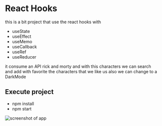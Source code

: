 # React Hooks

this is a bit project that use the react hooks with
 * useState
 * useEffect
 * useMemo
 * useCallback
 * useRef
 * useReducer

it consume an API rick and morty and with this characters we can search and add with favorite the characters that we like us
also we can change to a DarkMode

## Execute project
* npm install
* npm start

![screenshot of app](https://user-images.githubusercontent.com/41929097/100936514-a5345400-34bf-11eb-9b0e-177b6ac5e984.PNG)